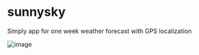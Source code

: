 # sunnysky
Simply app for one week weather forecast with GPS localization

![image](https://user-images.githubusercontent.com/43533811/211296630-8426dc31-b559-4281-b232-2632142d0f20.png)
